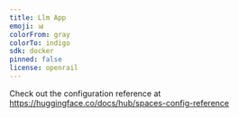 ```yaml
---
title: Llm App
emoji: 📊
colorFrom: gray
colorTo: indigo
sdk: docker
pinned: false
license: openrail
---
```


Check out the configuration reference at https://huggingface.co/docs/hub/spaces-config-reference
